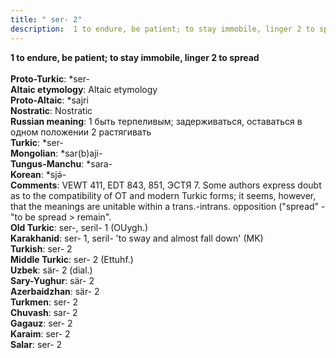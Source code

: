 ```yaml
---
title: " ser- 2"
description:  1 to endure, be patient; to stay immobile, linger 2 to spread
---
```

<p data-pagefind-weight="0.5">
<strong> 1 to endure, be patient; to stay immobile, linger 2 to spread</strong><br><br>
<strong>Proto-Turkic</strong>:  *ser-<br>
<strong>Altaic etymology</strong>:  Altaic etymology<br>
<strong> Proto-Altaic</strong>:  *sajri<br>
<strong>Nostratic</strong>:  Nostratic<br>
<strong>Russian meaning</strong>:  1 быть терпеливым; задерживаться, оставаться в одном положении 2 растягивать<br>
<strong>Turkic</strong>:  *ser-<br>
<strong>Mongolian</strong>:  *sar(b)aji-<br>
<strong>Tungus-Manchu</strong>:  *sara-<br>
<strong>Korean</strong>:  *sjǝ́-<br>
<strong>Comments</strong>:  VEWT 411, EDT 843, 851, ЭСТЯ 7. Some authors express doubt as to the compatibility of OT and modern Turkic forms; it seems, however, that the meanings are unitable within a trans.-intrans. opposition ("spread" - "to be spread > remain".<br>
<strong>Old Turkic</strong>:  ser-, seril- 1 (OUygh.)<br>
<strong>Karakhanid</strong>:  ser- 1, seril- 'to sway and almost fall down' (MK)<br>
<strong>Turkish</strong>:  ser- 2<br>
<strong>Middle Turkic</strong>:  ser- 2 (Ettuhf.)<br>
<strong>Uzbek</strong>:  sär- 2 (dial.)<br>
<strong>Sary-Yughur</strong>:  sär- 2<br>
<strong>Azerbaidzhan</strong>:  sär- 2<br>
<strong>Turkmen</strong>:  ser- 2<br>
<strong>Chuvash</strong>:  sar- 2<br>
<strong>Gagauz</strong>:  ser- 2<br>
<strong>Karaim</strong>:  ser- 2<br>
<strong>Salar</strong>:  ser- 2<br>

</p>
